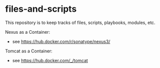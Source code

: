 # files-and-scripts
This repository is to keep tracks of files, scripts, playbooks, modules, etc.

Nexus as a Container:
   - see https://hub.docker.com/r/sonatype/nexus3/

Tomcat as a Container:
   - see https://hub.docker.com/_/tomcat
